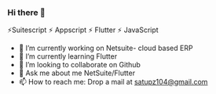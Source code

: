 ### Hi there 👋


 ⚡Suitescript ⚡ Appscript  ⚡ Flutter ⚡ JavaScript   

- 🔭 I’m currently working on Netsuite- cloud based ERP
- 🌱 I’m currently learning Flutter 
- 👯 I’m looking to collaborate on Github
- 💬 Ask me about me NetSuite/Flutter 
- 📫 How to reach me: Drop a mail at satupz104@gmail.com


